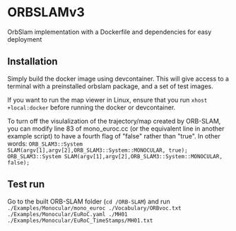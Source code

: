 # ORBSLAMv3

OrbSlam implementation with a Dockerfile and dependencies for easy deployment

## Installation

Simply build the docker image using devcontainer. This will give access to a terminal with a preinstalled orbslam package, and a set of test images.

If you want to run the map viewer in Linux, ensure that you run `xhost +local:docker` before running the docker or devcontainer. 

To turn off the visulalization of the trajectory/map created by ORB-SLAM, you can modify line 83 of mono_euroc.cc (or the equivalent line in another example script) to have a fourth flag of "false" rather than "true".
In other words:
`ORB_SLAM3::System SLAM(argv[1],argv[2],ORB_SLAM3::System::MONOCULAR, true);`
`ORB_SLAM3::System SLAM(argv[1],argv[2],ORB_SLAM3::System::MONOCULAR, false);` 

## Test run
Go to the built ORB-SLAM folder (`cd /ORB-SLAM`) and run
`./Examples/Monocular/mono_euroc ./Vocabulary/ORBvoc.txt ./Examples/Monocular/EuRoC.yaml ./MH01 ./Examples/Monocular/EuRoC_TimeStamps/MH01.txt`



